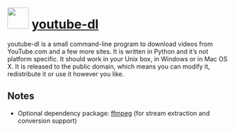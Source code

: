 # <img src="" width="48" height="48"/> [youtube-dl](https://chocolatey.org/packages/youtube-dl)

youtube-dl is a small command-line program to download videos from YouTube.com and a few more sites. It is written in Python and it’s not platform specific. It should work in your Unix box, in Windows or in Mac OS X. It is released to the public domain, which means you can modify it, redistribute it or use it however you like.

## Notes

- Optional dependency package: [ffmpeg](/packages/ffmpeg) (for stream extraction and conversion support)
